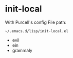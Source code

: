 # init-local
With Purcell's config
File path:
```
~/.emacs.d/lisp/init-local.el
```

- evil
- ein
- grammaly
